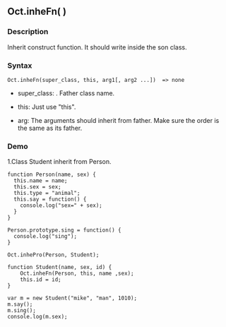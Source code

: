 ## Oct.inheFn( )

### Description

Inherit construct function. It should write inside the son class.

### Syntax
	Oct.inheFn(super_class, this, arg1[, arg2 ...])  => none

- super_class: <String>. Father class name.

- this: Just use "this".

- arg: The arguments should inherit from father. Make sure the order is the same as its father.

### Demo

1.Class Student inherit from Person.

	function Person(name, sex) {
	  this.name = name;
	  this.sex = sex;
	  this.type = "animal";
	  this.say = function() {
	    console.log("sex=" + sex);
	  }
	}

	Person.prototype.sing = function() {
	  console.log("sing");
	}

	Oct.inhePro(Person, Student);

	function Student(name, sex, id) {
		Oct.inheFn(Person, this, name ,sex);
		this.id = id;
	}

	var m = new Student("mike", "man", 1010);
	m.say();
	m.sing();
	console.log(m.sex);